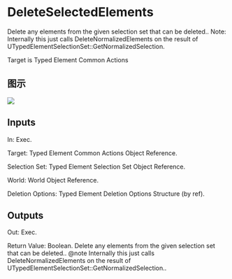 # DeleteSelectedElements

Delete any elements from the given selection set that can be deleted.. Note: Internally this just calls DeleteNormalizedElements on the result of UTypedElementSelectionSet::GetNormalizedSelection.

Target is Typed Element Common Actions

## 图示

![]($-20221218-21160885.png)

## Inputs

In: Exec.

Target: Typed Element Common Actions Object Reference.

Selection Set: Typed Element Selection Set Object Reference.

World: World Object Reference.

Deletion Options: Typed Element Deletion Options Structure (by ref).  

## Outputs

Out: Exec.

Return Value: Boolean. Delete any elements from the given selection set that can be deleted.. @note Internally this just calls DeleteNormalizedElements on the result of UTypedElementSelectionSet::GetNormalizedSelection..

